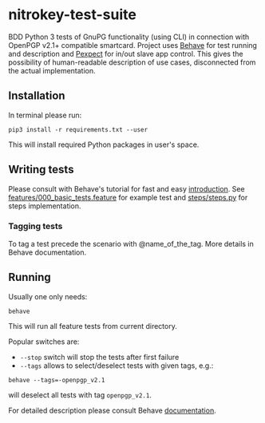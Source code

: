 # nitrokey-test-suite
BDD Python 3 tests of GnuPG functionality (using CLI) in connection with OpenPGP v2.1+ compatible smartcard.
Project uses [Behave](https://pythonhosted.org/behave/index.html) for test running and description and
[Pexpect](http://pexpect.readthedocs.io/en/stable/) for in/out slave app control.
This gives the possibility of human-readable description of use cases, disconnected from the actual implementation.

## Installation
In terminal please run:
```
pip3 install -r requirements.txt --user
```
This will install required Python packages in user's space.

## Writing tests
Please consult with Behave's tutorial for fast and easy [introduction](https://pythonhosted.org/behave/tutorial.html).
See [features/000_basic_tests.feature](features/000_basic_tests.feature) for example test and
[steps/steps.py](steps/steps.py) for steps implementation.

### Tagging tests
To tag a test precede the scenario with @name_of_the_tag. More details in Behave documentation.

## Running
Usually one only needs:
```
behave
```
This will run all feature tests from current directory.

Popular switches are:
- `--stop` switch will stop the tests after first failure
- `--tags` allows to select/deselect tests with given tags, e.g.:
```
behave --tags=-openpgp_v2.1
```
will deselect all tests with tag `openpgp_v2.1`.

For detailed description please consult Behave [documentation](https://pythonhosted.org/behave/behave.html#command-line-arguments).
